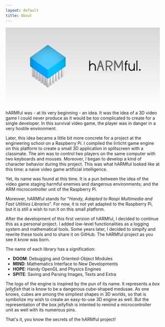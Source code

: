 ```yaml
---
layout: default
title: About
---
```


![hARMful banner](assets/images/logo/hARMful_Preview.png)

hARMful was - at its very beginning - an idea. It was the idea of a 3D video game I could never produce as it would be too complicated to create for a single developer. In this survival video game, the player was in danger in a very hostile environment.

Later, this idea became a little bit more concrete for a project at the engineering school on a Raspberry Pi. I compiled the Irrlicht game engine on this platform to create a small 3D application in splitscreen with a classmate. The aim was to control two players on the same computer with two keyboards and mouses. Moreover, I began to develop a kind of character behavior during this project. This was what hARMful looked like at this time: a naive video game artificial intelligence.

Yet, its name was found at this time. It is a pun between the idea of the video game staging harmful enemies and dangerous environments; and the ARM microcontroller unit of the Raspberry Pi.

Moreover, hARMful stands for "_Handy, Adapted to Raspi Multimedia and Fast Utilities Libraries_". For now, it is not yet adapted to the Raspberry Pi, but it is still a wish to run it on this small platform.

After the development of this first version of hARMful, I decided to continue this as a personal project. I added low-level functionalities as a logging system and mathematical tools. Some years later, I decided to simpify and rewrite these tools and to share it on GitHub. The hARMful project as you see it know was born.

The name of each library has a signification:
* **DOOM**: Debugging and Oriented-Object Modules
* **MIND**: Mathematics Interface to New Developments
* **HOPE**: Handy OpenGL and Physics Engines
* **SPITE**: Saving and Parsing Images, Texts and Extra

The logo of the engine is inspired by the pun of its name. It represents a *box jellyfish*  that is know to be a dangerous cube-shaped medusae. As one knows, cubes are among the simpliest shapes in 3D worlds, so that is symbolize my wish to create an easy-to-use 3D engine as well. But the representation of the box jellyfish is intented to remind a microcontroller unit as well with its numerous pins.

That's it, you know the secrets of the hARMful project!
